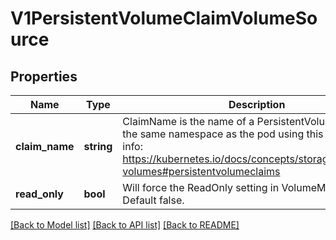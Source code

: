 # V1PersistentVolumeClaimVolumeSource

## Properties
Name | Type | Description | Notes
------------ | ------------- | ------------- | -------------
**claim_name** | **string** | ClaimName is the name of a PersistentVolumeClaim in the same namespace as the pod using this volume. More info: https://kubernetes.io/docs/concepts/storage/persistent-volumes#persistentvolumeclaims | 
**read_only** | **bool** | Will force the ReadOnly setting in VolumeMounts. Default false. | [optional] 

[[Back to Model list]](../README.md#documentation-for-models) [[Back to API list]](../README.md#documentation-for-api-endpoints) [[Back to README]](../README.md)


